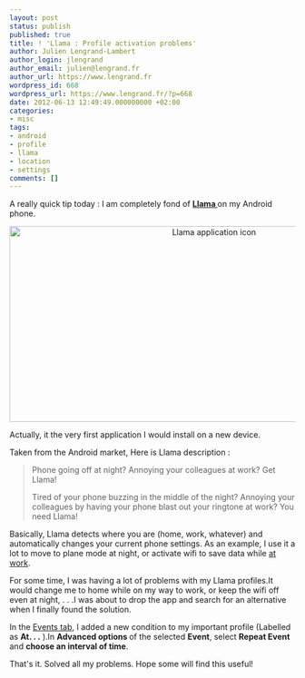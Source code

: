 ```yaml
---
layout: post
status: publish
published: true
title: ! 'Llama : Profile activation problems'
author: Julien Lengrand-Lambert
author_login: jlengrand
author_email: julien@lengrand.fr
author_url: https://www.lengrand.fr
wordpress_id: 668
wordpress_url: https://www.lengrand.fr/?p=668
date: 2012-06-13 12:49:49.000000000 +02:00
categories:
- misc
tags:
- android
- profile
- llama
- location
- settings
comments: []
---
```

A really quick tip today : I am completely fond of <strong><a title="Llama" href="https://www.appbrain.com/app/llama-location-profiles/com.kebab.Llama" target="_blank">Llama </a></strong>on my Android phone.

<center><img title="Llama application" src="https://drive.google.com/open?id=0B4bXocpgiAyxTklldHNIYU8tOGc" alt="Llama application icon " width="705" height="345" /></center>

Actually, it the very first application I would install on a new device.

Taken from the Android market, Here is Llama description :
<blockquote>Phone going off at night? Annoying your colleagues at work? Get Llama!

Tired of your phone buzzing in the middle of the night? Annoying your colleagues by having your phone blast out your ringtone at work? You need Llama!</blockquote>
Basically, Llama detects where you are (home, work, whatever) and automatically changes your current phone settings. As an example, I use it a lot to move to plane mode at night, or activate wifi to save data while <a title="Job Space" href="https://www.lengrand.fr/job-space/" target="_blank">at work</a>.

For some time, I was having a lot of problems with my Llama profiles.It would change me to home while on my way to work, or keep the wifi off even at night, . . .I was about to drop the app and search for an alternative when I finally found the solution.

In the <a title="event tab" href="https://www.google.com/imgres?um=1&amp;hl=en&amp;sa=N&amp;authuser=0&amp;biw=1920&amp;bih=995&amp;tbm=isch&amp;tbnid=LgoY7Jb_yjZrLM:&amp;imgrefurl=https://howto.cnet.com/8301-11310_39-20065425-285/how-to-automate-android-volume-settings-based-on-location/&amp;docid=PhQJ8J1sGQSyjM&amp;imgurl=https://i.i.com.com/cnwk.1d/i/tim/2011/05/23/Llama_standard_Events_tab_270x450.png&amp;w=270&amp;h=450&amp;ei=4HzYT-fEI8_m8QOXw8iqCg&amp;zoom=1&amp;iact=rc&amp;dur=593&amp;sig=103926703585630384990&amp;page=1&amp;tbnh=153&amp;tbnw=90&amp;start=0&amp;ndsp=53&amp;ved=1t:429,r:0,s:0,i:75&amp;tx=34&amp;ty=59" target="_blank">Events tab</a>, I added a new condition to my important profile (Labelled as <strong>At. . .</strong> ).In <strong>Advanced options </strong>of the selected <strong>Event</strong>, select <strong>Repeat Event</strong> and <strong>choose an interval of time</strong>.

That's it. Solved all my problems. Hope some will find this useful!
